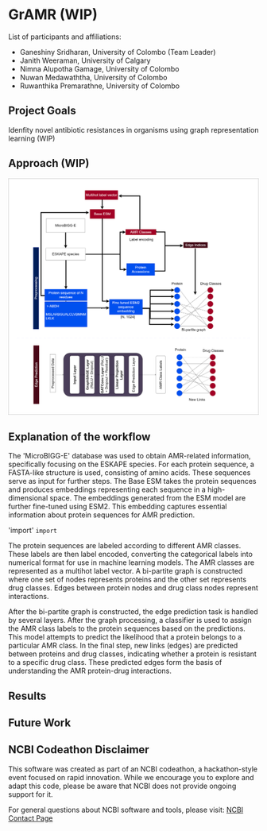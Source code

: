 # GrAMR (WIP)

List of participants and affiliations:
- Ganeshiny Sridharan, University of Colombo  (Team Leader)
- Janith Weeraman, University of Calgary 
- Nimna Alupotha Gamage, University of Colombo
- Nuwan Medawaththa, University of Colombo
- Ruwanthika Premarathne, University of Colombo

## Project Goals

Idenfity novel antibiotic resistances in organisms using graph representation learning (WIP)

## Approach (WIP)

![Graphical abstract](misc/Workflow_updated.drawio.png)

## Explanation of the workflow

The 'MicroBIGG-E' database was used to obtain AMR-related information, specifically focusing on the ESKAPE species. For each protein sequence, a FASTA-like structure is used, consisting of amino acids. These sequences serve as input for further steps. The Base ESM takes the protein sequences and produces embeddings representing each sequence in a high-dimensional space. The embeddings generated from the ESM model are further fine-tuned using ESM2. This embedding captures essential information about protein sequences for AMR prediction.

'import'
`import`

The protein sequences are labeled according to different AMR classes. These labels are then label encoded, converting the categorical labels into numerical format for use in machine learning models. The AMR classes are represented as a multihot label vector. A bi-partite graph is constructed where one set of nodes represents proteins and the other set represents drug classes. Edges between protein nodes and drug class nodes represent interactions. 

After the bi-partite graph is constructed, the edge prediction task is handled by several layers. After the graph processing, a classifier is used to assign the AMR class labels to the protein sequences based on the predictions. This model attempts to predict the likelihood that a protein belongs to a particular AMR class. In the final step, new links (edges) are predicted between proteins and drug classes, indicating whether a protein is resistant to a specific drug class. These predicted edges form the basis of understanding the AMR protein-drug interactions.

## Results

## Future Work

## NCBI Codeathon Disclaimer
This software was created as part of an NCBI codeathon, a hackathon-style event focused on rapid innovation. While we encourage you to explore and adapt this code, please be aware that NCBI does not provide ongoing support for it.

For general questions about NCBI software and tools, please visit: [NCBI Contact Page](https://www.ncbi.nlm.nih.gov/home/about/contact/)

